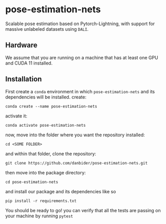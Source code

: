 # pose-estimation-nets
Scalable pose estimation based on Pytorch-Lightning, with support for massive unlabeled datasets using `DALI`.
## Hardware
We assume that you are running on a machine that has at least one GPU and CUDA 11 installed.
## Installation
First create a `conda` environment in which `pose-estimation-nets` and its dependencies will be installed. 
create:

`conda create --name pose-estimation-nets`

activate it:

`conda activate pose-estimation-nets`

now, move into the folder where you want the repository installed:

`cd <SOME FOLDER>`

and within that folder, clone the repository:

`git clone https://github.com/danbider/pose-estimation-nets.git`

then move into the package directory:

`cd pose-estimation-nets`

and install our package and its dependencies like so

`pip install -r requirements.txt`

You should be ready to go! you can verify that all the tests are passing on your machine by running
`pytest`



